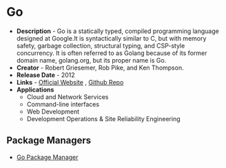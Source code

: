 # Go

- **Description** - Go is a statically typed, compiled programming language designed at Google.It is syntactically similar to C, but with memory safety, garbage collection, structural typing, and CSP-style concurrency. It is often referred to as Golang because of its former domain name, golang.org, but its proper name is Go.
- **Creator** - Robert Griesemer, Rob Pike, and Ken Thompson.
- **Release Date** - 2012
- **Links** - [Official Website](https://go.dev/) , [Github Repo](https://github.com/golang/go)
- **Applications**
  - Cloud and Network Services
  - Command-line interfaces
  - Web Development
  - Development Operations & Site Reliability Engineering

## Package Managers
* [Go Package Manager](https://pkg.go.dev/)
